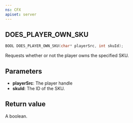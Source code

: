```yaml
---
ns: CFX
apiset: server
---
```

## DOES_PLAYER_OWN_SKU

```c
BOOL DOES_PLAYER_OWN_SKU(char* playerSrc, int skuId);
```

Requests whether or not the player owns the specified SKU.

## Parameters
* **playerSrc**: The player handle
* **skuId**: The ID of the SKU.

## Return value
A boolean.